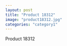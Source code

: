 ```yaml
---
layout: post
title: "Product 18312"
image: "product18312.jpg"
categories: "category1"
---
```

Product 18312
